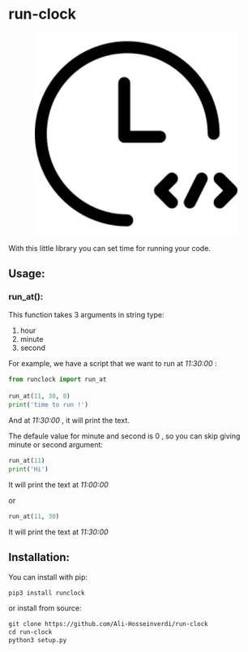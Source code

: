 # run-clock

<p align="center">
  <img src="https://github.com/Ali-Hosseinverdi/run-clock/blob/main/icon/1.png" width="400"/>
</p>

With this little library you can set time for running your code.

## Usage:
<h3>run_at():</h3>
  
This function takes 3 arguments in string type:
  
1. hour
2. minute
3. second

For example, we have a script that we want to run at *11:30:00* :

``` python
from runclock import run_at

run_at(11, 30, 0)
print('time to run !')
```

And at *11:30:00* , it will print the text.
  
The defaule value for minute and second is 0 , so you can skip giving minute or second argument:
  
``` python
run_at(11)
print('Hi')
```
It will print the text at *11:00:00*

or

``` python
run_at(11, 30)
```
It will print the text at *11:30:00*

## Installation:
You can install with pip:
```
pip3 install runclock
```

or install from source:
```
git clone https://github.com/Ali-Hosseinverdi/run-clock
cd run-clock
python3 setup.py
```
